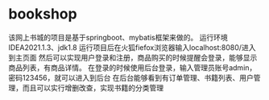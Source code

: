 # bookshop
该网上书城的项目是基于springboot、mybatis框架来做的。
运行环境IDEA2021.1.3、jdk1.8
运行项目后在火狐fiefox浏览器输入localhost:8080/进入到主页面
然后可以实现用户登录和注册，商品购买的时候提醒会登录，能够显示商品列表，有商品详情。
在登录的时候使用后台登录，输入管理员账号admin，密码123456，就可以进入到后台
在后台能够看到有订单管理、书籍列表、用户管理，而且可以实行增删改查，实现书籍的分类管理
